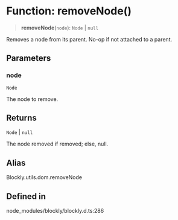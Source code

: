 # Function: removeNode()

> **removeNode**(`node`): `Node` \| `null`

Removes a node from its parent. No-op if not attached to a parent.

## Parameters

### node

`Node`

The node to remove.

## Returns

`Node` \| `null`

The node removed if removed; else, null.

## Alias

Blockly.utils.dom.removeNode

## Defined in

node_modules/blockly/blockly.d.ts:286
